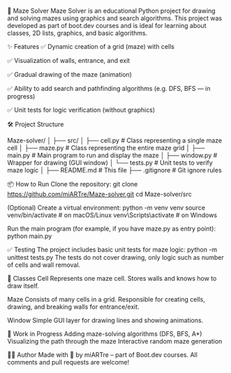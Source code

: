 🧩 Maze Solver
Maze Solver is an educational Python project for drawing and solving mazes using graphics and search algorithms. This project was developed as part of boot.dev courses and is ideal for learning about classes, 2D lists, graphics, and basic algorithms.

✨ Features
✅ Dynamic creation of a grid (maze) with cells

✅ Visualization of walls, entrance, and exit

✅ Gradual drawing of the maze (animation)

✅ Ability to add search and pathfinding algorithms (e.g. DFS, BFS — in progress)

✅ Unit tests for logic verification (without graphics)

🛠️ Project Structure

Maze-solver/
│
├── src/
│   ├── cell.py         # Class representing a single maze cell
│   ├── maze.py         # Class representing the entire maze grid
│   ├── main.py         # Main program to run and display the maze
│   ├── window.py       # Wrapper for drawing (GUI window)
│   └── tests.py        # Unit tests to verify maze logic
│
├── README.md           # This file
├── .gitignore          # Git ignore rules

📦 How to Run
Clone the repository:
git clone https://github.com/miARTre/Maze-solver.git
cd Maze-solver/src

(Optional) Create a virtual environment:
python -m venv venv
source venv/bin/activate  # on macOS/Linux
venv\Scripts\activate     # on Windows

Run the main program (for example, if you have maze.py as entry point):
python main.py

✅ Testing
The project includes basic unit tests for maze logic:
python -m unittest tests.py
The tests do not cover drawing, only logic such as number of cells and wall removal.

🧱 Classes
Cell
Represents one maze cell. Stores walls and knows how to draw itself.

Maze
Consists of many cells in a grid. Responsible for creating cells, drawing, and breaking walls for entrance/exit.

Window
Simple GUI layer for drawing lines and showing animations.

🔧 Work in Progress
Adding maze-solving algorithms (DFS, BFS, A*)
Visualizing the path through the maze
Interactive random maze generation

👨‍💻 Author
Made with 🧠 by miARTre – part of Boot.dev courses.
All comments and pull requests are welcome!